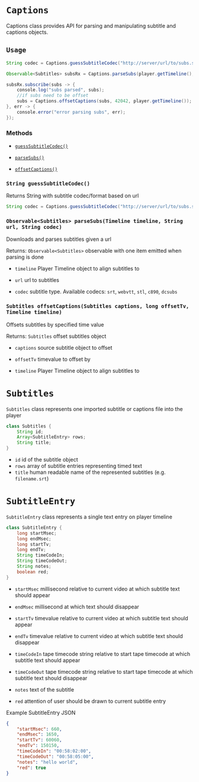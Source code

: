 # `Captions` #

Captions class provides API for parsing and manipulating subtitle and captions objects.


## `Usage` ##

```java
String codec = Captions.guessSubtitleCodec("http://server/url/to/subs.srt");

Observable<Subtitles> subsRx = Captions.parseSubs(player.getTimeline(), "http://server/url/to/subs.srt", codec);

subsRx.subscribe(subs -> {
	console.log("subs parsed", subs);
	//if subs need to be offset
	subs = Captions.offsetCaptions(subs, 42042, player.getTimeline());
}, err -> {
	console.error("error parsing subs", err);
});
```

### Methods

- [`guessSubtitleCodec()`](#guessSubtitleCodec)

- [`parseSubs()`](#parseSubs)

- [`offsetCaptions()`](#offsetCaptions)

### <a id="guessSubtitleCodec"></a>`String guessSubtitleCodec()`

Returns String with subtitle codec/format based on url
```java
String codec = Captions.guessSubtitleCodec("http://server/url/to/subs.srt");
```
 
### <a id="parseSubs"></a>`Observable<Subtitles> parseSubs(Timeline timeline, String url, String codec)`

Downloads and parses subtitles given a url

Returns: `Observable<Subtitles>` observable with one item emitted when parsing is done

- `timeline` Player Timeline object to align subtitles to

- `url` url to subtitles

- `codec` subtitle type. Available codecs: `srt`, `webvtt`, `stl`, `c890`, `dcsubs`

### <a id="offsetCaptions"></a>`Subtitles offsetCaptions(Subtitles captions, long offsetTv, Timeline timeline)`

Offsets subtitles by specified time value

Returns: `Subtitles` offset subtitles object

- `captions` source subtitle object to offset

- `offsetTv` timevalue to offset by

- `timeline` Player Timeline object to align subtitles to


# `Subtitles` #

`Subtitles` class represents one imported subtitle or captions file into the player

```java
class Subtitles {
    String id;
    Array<SubtitleEntry> rows;
    String title;
}
```

- `id` id of the subtitle object
- `rows` array of subtitle entries representing timed text 
- `title` human readable name of the represented subtitles (e.g. `filename.srt`) 

# `SubtitleEntry` #

`SubtitleEntry` class represents a single text entry on player timeline

```java
class SubtitleEntry {
    long startMsec;
    long endMsec;
    long startTv;
    long endTv;
    String timeCodeIn;
    String timeCodeOut;
    String notes;
    boolean red;
}
```

- `startMsec` millisecond relative to current video at which subtitle text should appear

- `endMsec`  millisecond at which text should disappear

- `startTv` timevalue relative to current video at which subtitle text should appear

- `endTv` timevalue relative to current video at which subtitle text should disappear

- `timeCodeIn` tape timecode string relative to start tape timecode at which subtitle text should appear

- `timeCodeOut` tape timecode string relative to start tape timecode at which subtitle text should disappear

- `notes` text of the subtitle

- `red` attention of user should be drawn to current subtitle entry 

Example SubtitleEntry JSON
```json
{
    "startMsec": 660,
    "endMsec": 1650,
    "startTv": 60060,
    "endTv": 150150,
    "timeCodeIn": "00:58:02:00",
    "timeCodeOut": "00:58:05:00",
    "notes": "hello world",
    "red": true
}
```
